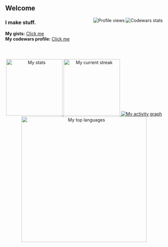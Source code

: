 ## Welcome
<p>
  <a target="_blank" href="https://www.codewars.com/users/r4v10l1">
    <img align="right" src="https://www.codewars.com/users/r4v10l1/badges/small" alt="Codewars stats">
  </a>
  <a target="_blank" href="https://github.com/r4v10l1">
    <img align="right" src="https://komarev.com/ghpvc/?username=r4v10l1&color=282828&label=Profile+visits&style=flat-square" alt="Profile views">
  </a>
</p>

### I make stuff.
**My gists:** [Click me](https://gist.github.com/r4v10l1)  
**My codewars profile:** [Click me](https://www.codewars.com/users/r4v10l1)

#
<br>
<div align="center">
  <a target="_blank" href="https://github.com/r4v10l1">
    <img height="180em" src="https://github-readme-stats.vercel.app/api?username=r4v10l1&show_icons=true&include_all_commits=true&count_private=true&theme=react" alt="My stats">
    <img height="180em" src="http://github-readme-streak-stats.herokuapp.com/?user=r4v10l1&theme=react" alt="My current streak">
    <img src="https://activity-graph.herokuapp.com/graph?username=r4v10l1&theme=github&bg_color=20232a&line=2d4854&point=56bcd9&color=ffffff" alt="My activity graph">
    <img width="400em" src="https://github-readme-stats.vercel.app/api/top-langs/?username=r4v10l1&layout=compact&theme=react&hide=css&langs_count=8" alt="My top languages"><br>
   </a>
</div>
